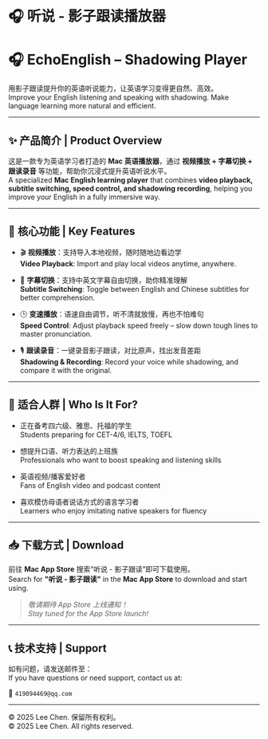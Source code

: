 # 🎧 听说 - 影子跟读播放器
# 🎧 EchoEnglish – Shadowing Player

用影子跟读提升你的英语听说能力，让英语学习变得更自然、高效。  
Improve your English listening and speaking with shadowing. Make language learning more natural and efficient.

---

## ✨ 产品简介 | Product Overview

这是一款专为英语学习者打造的 **Mac 英语播放器**，通过 **视频播放 + 字幕切换 + 跟读录音** 等功能，帮助你沉浸式提升英语听说水平。  
A specialized **Mac English learning player** that combines **video playback, subtitle switching, speed control, and shadowing recording**, helping you improve your English in a fully immersive way.

---

## 🔧 核心功能 | Key Features

- 🎬 **视频播放**：支持导入本地视频，随时随地边看边学  
  **Video Playback**: Import and play local videos anytime, anywhere.

- 📝 **字幕切换**：支持中英文字幕自由切换，助你精准理解  
  **Subtitle Switching**: Toggle between English and Chinese subtitles for better comprehension.

- 🕒 **变速播放**：语速自由调节，听不清就放慢，再也不怕难句  
  **Speed Control**: Adjust playback speed freely – slow down tough lines to master pronunciation.

- 🎙 **跟读录音**：一键录音影子跟读，对比原声，找出发音差距  
  **Shadowing & Recording**: Record your voice while shadowing, and compare it with the original.

---

## 📌 适合人群 | Who Is It For?

- 正在备考四六级、雅思、托福的学生  
  Students preparing for CET-4/6, IELTS, TOEFL

- 想提升口语、听力表达的上班族  
  Professionals who want to boost speaking and listening skills

- 英语视频/播客爱好者  
  Fans of English video and podcast content

- 喜欢模仿母语者说话方式的语言学习者  
  Learners who enjoy imitating native speakers for fluency

---

## 📥 下载方式 | Download

前往 **Mac App Store** 搜索“听说 - 影子跟读”即可下载使用。  
Search for **"听说 - 影子跟读"** in the **Mac App Store** to download and start using.

> *敬请期待 App Store 上线通知！*  
> *Stay tuned for the App Store launch!*

---

## 📞 技术支持 | Support

如有问题，请发送邮件至：  
If you have questions or need support, contact us at:

📧 `419094469@qq.com`

---

© 2025 Lee Chen. 保留所有权利。  
© 2025 Lee Chen. All rights reserved.

